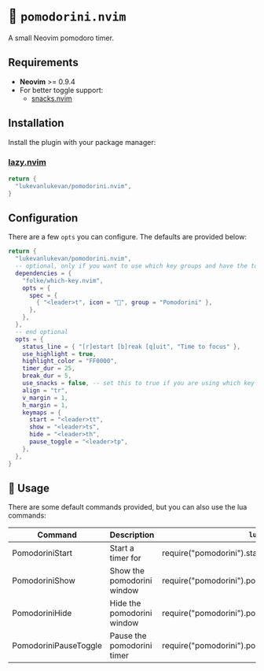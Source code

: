 # 🍅 `pomodorini.nvim`

A small Neovim pomodoro timer.

## Requirements

- **Neovim** >= 0.9.4
- For better toggle support:
  - [snacks.nvim](https://github.com/folke/snacks.nvim)

## Installation

Install the plugin with your package manager:

### [lazy.nvim](https://github.com/folke/lazy.nvim)

```lua
return {
  "lukevanlukevan/pomodorini.nvim",
}
```

## Configuration

There are a few `opts` you can configure. The defaults are provided below:

```lua
return {
  "lukevanlukevan/pomodorini.nvim",
  -- optional, only if you want to use which key groups and have the toggle icon update
  dependencies = {
    "folke/which-key.nvim",
    opts = {
      spec = {
        { "<leader>t", icon = "🍅", group = "Pomodorini" },
      },
    },
  },
  -- end optional
  opts = {
    status_line = { "[r]estart [b]reak [q]uit", "Time to focus" },
    use_highlight = true,
    highlight_color = "FF0000",
    timer_dur = 25,
    break_dur = 5,
    use_snacks = false, -- set this to true if you are using which key
    align = "tr",
    v_margin = 1,
    h_margin = 1,
    keymaps = {
      start = "<leader>tt",
      show = "<leader>ts",
      hide = "<leader>th",
      pause_toggle = "<leader>tp",
    },
  },
}
```

## 🚀 Usage

There are some default commands provided, but you can also use the lua commands:

| Command | Description | `lua` |
| --------------- | --------------- | --------------- |
| PomodoriniStart <mins> | Start a timer for <mins> | require("pomodorini").start_timer(mins) |
| PomodoriniShow | Show the pomodorini window | require("pomodorini").pomodorini_show() |
| PomodoriniHide | Hide the pomodorini window | require("pomodorini").pomodorini_hide() |
| PomodoriniPauseToggle | Pause the pomodorini timer | require("pomodorini").pomodorini_pause_toggle() |

